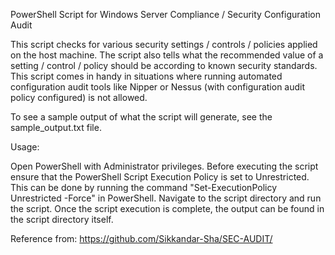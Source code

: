 PowerShell Script for Windows Server Compliance / Security Configuration Audit

This script checks for various security settings / controls / policies applied on the host machine. The script also tells what the recommended value of a setting / control / policy should be according to known security standards. This script comes in handy in situations where running automated configuration audit tools like Nipper or Nessus (with configuration audit policy configured) is not allowed.

To see a sample output of what the script will generate, see the sample_output.txt file.

Usage:

Open PowerShell with Administrator privileges.
Before executing the script ensure that the PowerShell Script Execution Policy is set to Unrestricted.
This can be done by running the command "Set-ExecutionPolicy Unrestricted -Force" in PowerShell.
Navigate to the script directory and run the script.
Once the script execution is complete, the output can be found in the script directory itself.

Reference from: https://github.com/Sikkandar-Sha/SEC-AUDIT/
